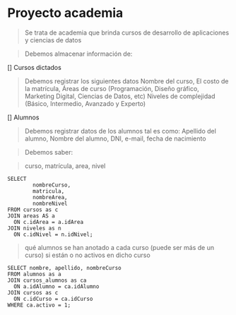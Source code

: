 # Proyecto academia

> Se trata de academia que brinda cursos de desarrollo de aplicaciones y ciencias de datos   

> Debemos almacenar información de: 

[] Cursos dictados
> Debemos registrar los siguientes datos 
> Nombre del curso,
> El costo de la matrícula,
> Áreas de curso (Programación, Diseño gráfico, Marketing Digital, Ciencias de Datos, etc)
> Niveles de complejidad (Básico, Intermedio, Avanzado y Experto)

[] Alumnos
> Debemos registrar datos de los alumnos tal es como:
> Apellido del alumno, 
> Nombre del alumno, 
> DNI, 
> e-mail, 
> fecha de nacimiento

> Debemos saber:
 
> curso, matrícula, area, nivel

    SELECT
            nombreCurso,
            matricula,
            nombreArea,
            nombreNivel
    FROM cursos as c
    JOIN areas AS a
      ON c.idArea = a.idArea
    JOIN niveles as n
      ON c.idNivel = n.idNivel;


> qué alumnos se han anotado a cada curso (puede ser más de un curso) 
> si están o no activos en dicho curso

    SELECT nombre, apellido, nombreCurso
    FROM alumnos as a
    JOIN cursos_alumnos as ca
      ON a.idAlumno = ca.idAlumno
    JOIN cursos as c
      ON c.idCurso = ca.idCurso
    WHERE ca.activo = 1;
